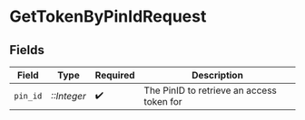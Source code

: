 # GetTokenByPinIdRequest


## Fields

| Field                                     | Type                                      | Required                                  | Description                               |
| ----------------------------------------- | ----------------------------------------- | ----------------------------------------- | ----------------------------------------- |
| `pin_id`                                  | *::Integer*                               | :heavy_check_mark:                        | The PinID to retrieve an access token for |